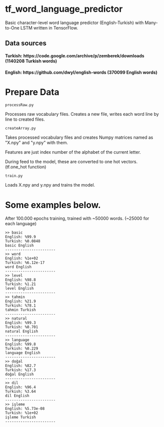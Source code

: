 # tf_word_language_predictor
Basic character-level word language predictor (English-Turkish) with Many-to-One LSTM written in TensorFlow.

<h2>Data sources
<h4>Turkish: https://code.google.com/archive/p/zemberek/downloads (1140208 Turkish words)
<h4>English: https://github.com/dwyl/english-words (370099 English words)

# Prepare Data

`
processRaw.py
`

Processes raw vocabulary files. Creates a new file, writes each word line by line to created files.

`
createArray.py
`

Takes processed vocabulary files and creates Numpy matrices named as "X.npy" and "y.npy" with them.

Features are just index number of the alphabet of the current letter.

During feed to the model, these are converted to one hot vectors. (tf.one_hot function)

`
train.py
`

Loads X.npy and y.npy and trains the model.

# Some examples below.
After 100.000 epochs training, trained with ~50000 words. (~25000 for each language)
```
>> basic
English: %99.9
Turkish: %0.0848
basic English
-----------------------
>> word
English: %1e+02
Turkish: %6.12e-17
word English
-----------------------
>> level
English: %98.8
Turkish: %1.21
level English
-----------------------
>> tahmin
English: %21.9
Turkish: %78.1
tahmin Turkish
-----------------------
>> natural
English: %99.3
Turkish: %0.701
natural English
-----------------------
>> language
English: %99.8
Turkish: %0.229
language English
-----------------------
>> doğal
English: %82.7
Turkish: %17.3
doğal English
-----------------------
>> dil
English: %96.4
Turkish: %3.64
dil English
-----------------------
>> işleme
English: %5.73e-08
Turkish: %1e+02
işleme Turkish
-----------------------
```
